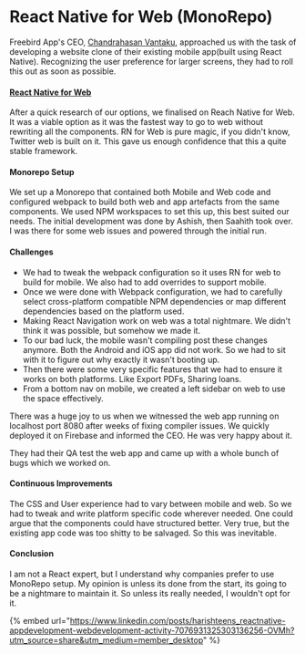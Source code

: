 # React Native for Web (MonoRepo)

Freebird App's CEO, [Chandrahasan Vantaku](https://www.linkedin.com/in/vantaku/), approached us with the task of developing a website clone of their existing mobile app(built using React Native). Recognizing the user preference for larger screens, they had to roll this out as soon as possible.

#### [React Native for Web](https://necolas.github.io/react-native-web/)

After a quick research of our options, we finalised on Reach Native for Web. It was a viable option as it was the fastest way to go to web without rewriting all the components. RN for Web is pure magic, if you didn't know, Twitter web is built on it. This gave us enough confidence that this a quite stable framework.

#### Monorepo Setup

We set up a Monorepo that contained both Mobile and Web code and configured webpack to build both web and app artefacts from the same components. We used NPM workspaces to set this up, this best suited our needs. The initial development was done by Ashish, then Saahith took over. I was there for some web issues and powered through the initial run.&#x20;

#### Challenges

* We had to tweak the webpack configuration so it uses RN for web to build for mobile. We also had to add overrides to support mobile.
* Once we were done with Webpack configuration, we had to carefully select cross-platform compatible NPM dependencies or map different dependencies based on the platform used.&#x20;
* Making React Navigation work on web was a total nightmare. We didn't think it was possible, but somehow we made it.
* To our bad luck, the mobile wasn't compiling post these changes anymore. Both the Android and iOS app did not work. So we had to sit with it to figure out why exactly it wasn't booting up.
* Then there were some very specific features that we had to ensure it works on both platforms. Like Export PDFs, Sharing loans.
* From a bottom nav on mobile, we created a left sidebar on web to use the space effectively.

There was a huge joy to us when we witnessed the web app running on localhost port 8080 after weeks of fixing compiler issues. We quickly deployed it on Firebase and informed the CEO. He was very happy about it.

They had their QA test the web app and came up with a whole bunch of bugs which we worked on.

#### Continuous Improvements

The CSS and User experience had to vary between mobile and web. So we had to tweak and write platform specific code wherever needed. One could argue that the components could have structured better. Very true, but the existing app code was too shitty to be salvaged. So this was inevitable.

#### Conclusion

I am not a React expert, but I understand why companies prefer to use MonoRepo setup. My opinion is unless its done from the start, its going to be a nightmare to maintain it. So unless its really needed, I wouldn't opt for it.

{% embed url="https://www.linkedin.com/posts/harishteens_reactnative-appdevelopment-webdevelopment-activity-7076931325303136256-OVMh?utm_source=share&utm_medium=member_desktop" %}
